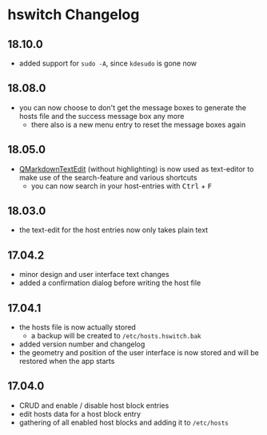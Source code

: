 # hswitch Changelog

## 18.10.0
- added support for `sudo -A`, since `kdesudo` is gone now

## 18.08.0
- you can now choose to don't get the message boxes to generate the hosts 
  file and the success message box any more
    - there also is a new menu entry to reset the message boxes again 

## 18.05.0
- [QMarkdownTextEdit](https://github.com/pbek/qmarkdowntextedit) (without 
  highlighting) is now used as text-editor to make use of the search-feature
  and various shortcuts
    - you can now search in your host-entries with <kbd>Ctrl</kbd> + <kbd>F</kbd>
 
## 18.03.0
- the text-edit for the host entries now only takes plain text

## 17.04.2
- minor design and user interface text changes
- added a confirmation dialog before writing the host file

## 17.04.1
- the hosts file is now actually stored
    - a backup will be created to `/etc/hosts.hswitch.bak`
- added version number and changelog
- the geometry and position of the user interface is now stored and will be 
  restored when the app starts

## 17.04.0
- CRUD and enable / disable host block entries
- edit hosts data for a host block entry 
- gathering of all enabled host blocks and adding it to `/etc/hosts`
